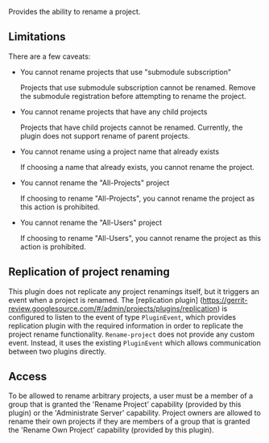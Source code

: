 Provides the ability to rename a project.

Limitations
-----------

There are a few caveats:

* You cannot rename projects that use "submodule subscription"

     Projects that use submodule subscription cannot be renamed.
     Remove the submodule registration before attempting to rename the project.

* You cannot rename projects that have any child projects

     Projects that have child projects cannot be renamed. Currently, the
     plugin does not support rename of parent projects.

* You cannot rename using a project name that already exists

     If choosing a name that already exists, you cannot rename the project.

* You cannot rename the "All-Projects" project

     If choosing to rename "All-Projects", you cannot rename the project as this action is prohibited.

* You cannot rename the "All-Users" project

     If choosing to rename "All-Users", you cannot rename the project as this action is prohibited.

Replication of project renaming
-------------------------------

This plugin does not replicate any project renamings itself, but it triggers
an event when a project is renamed. The [replication plugin]
(https://gerrit-review.googlesource.com/#/admin/projects/plugins/replication)
is configured to listen to the event of type `PluginEvent`, which provides
replication plugin with the required information in order to replicate the
project rename functionality. `Rename-project` does not provide any custom
event. Instead, it uses the existing `PluginEvent` which allows communication
between two plugins directly.

Access
------

To be allowed to rename arbitrary projects, a user must be a member of a
group that is granted the 'Rename Project' capability (provided by this
plugin) or the 'Administrate Server' capability. Project owners are
allowed to rename their own projects if they are members of a group that
is granted the 'Rename Own Project' capability (provided by this
plugin).

